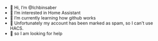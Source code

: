 - 👋 Hi, I’m @Ichbinsaber
- 👀 I’m interested in Home Assistant
- 🌱 I’m currently learning how github works
- 💞️ Unfortunately my account has been marked as spam, so I can't use HACS.
- 💞️ so I am looking for help


<!---
Ichbinsaber/Ichbinsaber is a ✨ special ✨ repository because its `README.md` (this file) appears on your GitHub profile.
You can click the Preview link to take a look at your changes.
--->

